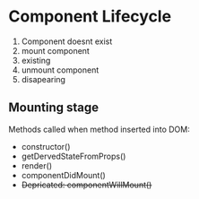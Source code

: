 # Component Lifecycle

1. Component doesnt exist
2. mount component
3. existing
4. unmount component
5. disapearing

## Mounting stage
Methods called when method inserted into DOM:
- constructor()
- getDervedStateFromProps()
- render()
- componentDidMount()
- ~~Depricated: componentWillMount()~~

